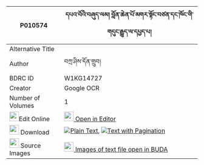 |P010574|དཔའ་བོའི་བཞུད་ལམ། བློན་ཆེན་པོ་མགར་སྟོང་བཙན་དང་ཁོང་གི་གདུང་རྒྱུད་ལ་དཔྱད་པ། 
| --- | --- 
|Alternative Title |
|Author| བཀྲ་ཤིས་དོན་གྲུབ།
|BDRC ID | W1KG14727
|Creator | Google OCR
|Number of Volumes| 1
|<img width="25" src="https://img.icons8.com/color/25/000000/edit-property.png">Edit Online| [<img width="25" src="https://avatars.githubusercontent.com/u/45091458?s=200&v=4"> Open in Editor](http://editor.openpecha.org/P010574)
|<img width="25" src="https://img.icons8.com/fluent/48/000000/download-2.png"/>  Download | [![](https://img.icons8.com/color/20/000000/txt.png)Plain Text](https://github.com/Openpecha/P010574/releases/download/v2/pawo_i_shyu_lam_lonchenpo_gar__plain_P010574.zip), [![](https://img.icons8.com/color/20/000000/txt.png)Text with Pagination](https://github.com/Openpecha/P010574/releases/download/v2/pawo_i_shyu_lam_lonchenpo_gar__pages_P010574.zip)
|<img width="25" src="https://img.icons8.com/plasticine/100/000000/pictures-folder.png"/>  Source Images | [<img width="25" src="https://library.bdrc.io/icons/BUDA-small.svg"> Images of text file open in BUDA](https://library.bdrc.io/show/bdr:W1KG14727)